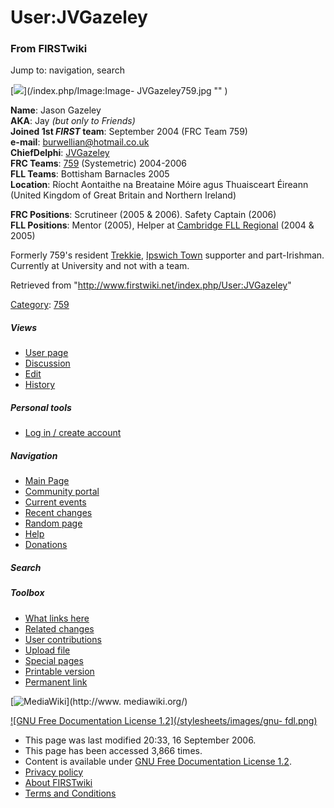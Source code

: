 # User:JVGazeley

### From FIRSTwiki

Jump to: navigation, search

[![](/media/1/1a/Image-JVGazeley759.jpg)](/index.php/Image:Image-
JVGazeley759.jpg "" )

**Name**: Jason Gazeley  
**AKA**: Jay _(but only to Friends)_  
**Joined 1st _FIRST_ team**: September 2004 (FRC Team 759)  
**e-mail**: [burwellian@hotmail.co.uk](mailto:burwellian@hotmail.co.uk "mailto:burwellian@hotmail.co.uk" )  
**ChiefDelphi**: [JVGazeley](http://www.chiefdelphi.com/forums/member.php?userid=10258 "http://www.chiefdelphi.com/forums/member.php?userid=10258" )  
**FRC Teams**: [759](/index.php/759 "759" ) (Systemetric) 2004-2006  
**FLL Teams**: Bottisham Barnacles 2005  
**Location**: Ríocht Aontaithe na Breataine Móire agus Thuaisceart Éireann (United Kingdom of Great Britain and Northern Ireland) 

**FRC Positions**: Scrutineer (2005 &amp; 2006). Safety Captain (2006)  
**FLL Positions**: Mentor (2005), Helper at [Cambridge FLL Regional](/index.php/UK_Cambridge_FLL_Tournament "UK Cambridge FLL Tournament" ) (2004 &amp; 2005) 

  

Formerly 759's resident [Trekkie](http://www.startrek.com
"http://www.startrek.com" ), [Ipswich Town](http://www.itfc.co.uk
"http://www.itfc.co.uk" ) supporter and part-Irishman. Currently at University
and not with a team.

Retrieved from "<http://www.firstwiki.net/index.php/User:JVGazeley>"

[Category](/index.php?title=Special:Categories&article=User%3AJVGazeley
"Special:Categories" ): [759](/index.php/Category:759 "Category:759" )

##### Views

  * [User page](/index.php/User:JVGazeley)
  * [Discussion](/index.php/User_talk:JVGazeley)
  * [Edit](/index.php?title=User:JVGazeley&action=edit)
  * [History](/index.php?title=User:JVGazeley&action=history)

##### Personal tools

  * [Log in / create account](/index.php?title=Special:Userlogin&returnto=User:JVGazeley)

[](/index.php/Main_Page "Main Page" )

##### Navigation

  * [Main Page](/index.php/Main_Page)
  * [Community portal](/index.php/FIRSTwiki:Community_portal)
  * [Current events](/index.php/Current_events)
  * [Recent changes](/index.php/Special:Recentchanges)
  * [Random page](/index.php/Special:Random)
  * [Help](/index.php/Help:Contents)
  * [Donations](/index.php/FIRSTwiki:Site_support)

##### Search



##### Toolbox

  * [What links here](/index.php/Special:Whatlinkshere/User:JVGazeley)
  * [Related changes](/index.php/Special:Recentchangeslinked/User:JVGazeley)
  * [User contributions](/index.php/Special:Contributions/JVGazeley)
  * [Upload file](/index.php/Special:Upload)
  * [Special pages](/index.php/Special:Specialpages)
  * [Printable version](/index.php?title=User:JVGazeley&printable=yes)
  * [Permanent link](/index.php?title=User:JVGazeley&oldid=50157)

[![MediaWiki](/skins/common/images/poweredby_mediawiki_88x31.png)](http://www.
mediawiki.org/)

[![GNU Free Documentation License 1.2](/stylesheets/images/gnu-
fdl.png)](http://www.gnu.org/copyleft/fdl.html)

  * This page was last modified 20:33, 16 September 2006.
  * This page has been accessed 3,866 times.
  * Content is available under [GNU Free Documentation License 1.2](http://www.gnu.org/copyleft/fdl.html "http://www.gnu.org/copyleft/fdl.html" ).
  * [Privacy policy](/index.php/FIRSTwiki:Privacy_policy "FIRSTwiki:Privacy policy" )
  * [About FIRSTwiki](/index.php/FIRSTwiki:About "FIRSTwiki:About" )
  * [Terms and Conditions](/index.php/FIRSTwiki:Terms_and_conditions "FIRSTwiki:Terms and conditions" )

